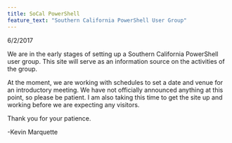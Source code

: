 ```yaml
---
title: SoCal PowerShell
feature_text: "Southern California PowerShell User Group"
---
```


6/2/2017

We are in the early stages of setting up a Southern California PowerShell user group. This site will serve as an information source on the activities of the group.

At the moment, we are working with schedules to set a date and venue for an introductory meeting. We have not officially announced anything at this point, so please be patient. I am also taking this time to get the site up and working before we are expecting any visitors.

Thank you for your patience.

-Kevin Marquette
